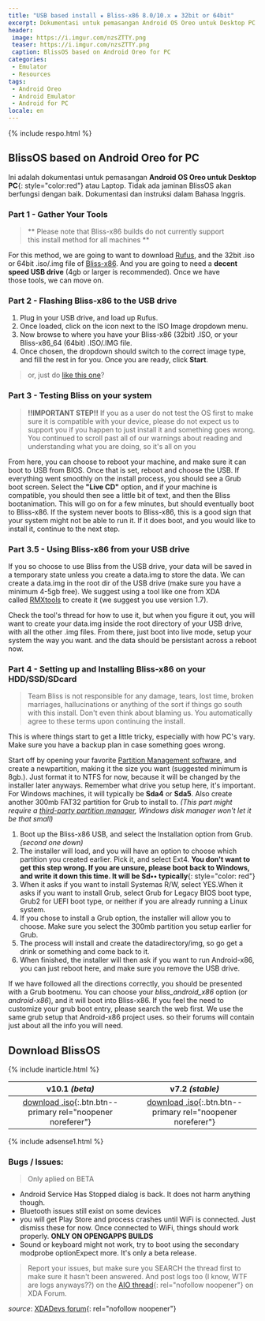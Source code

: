 ```yaml
---
title: "USB based install ★ Bliss-x86 8.0/10.x ★ 32bit or 64bit"
excerpt: Dokumentasi untuk pemasangan Android OS Oreo untuk Desktop PC atau Laptop. Tidak ada jaminan BlissOS akan berfungsi dengan baik. Dokumentasi dan instruksi dalam Bahasa Inggris
header:
 image: https://i.imgur.com/nzsZTTY.png
 teaser: https://i.imgur.com/nzsZTTY.png
 caption: BlissOS based on Android Oreo for PC
categories:
 - Emulator
 - Resources
tags:
 - Android Oreo
 - Android Emulator
 - Android for PC
locale: en
---
```

{% include respo.html %}
## BlissOS based on Android Oreo for PC

Ini adalah dokumentasi untuk pemasangan **Android OS Oreo untuk Desktop PC**{: style="color:red"} atau Laptop. Tidak ada jaminan BlissOS akan berfungsi dengan baik. Dokumentasi dan instruksi dalam Bahasa Inggris.

### Part 1 - Gather Your Tools

> ** Please note that Bliss-x86 builds do not currently support this install method for all machines **

For this method, we are going to want to download [Rufus](http://rufus.akeo.ie/downloads/), and the 32bit .iso or 64bit .iso/.img file of [Bliss-x86](#download-blissos). And you are going to need a **decent speed USB drive** (4gb or larger is recommended). Once we have those tools, we can move on. 

### Part 2 - Flashing Bliss-x86 to the USB drive

1. Plug in your USB drive, and load up Rufus. 
2. Once loaded, click on the icon next to the ISO Image dropdown menu.
3. Now browse to where you have your Bliss-x86 (32bit) .ISO, or your Bliss-x86_64 (64bit) .ISO/.IMG file.
4. Once chosen, the dropdown should switch to the correct image type, and fill the rest in for you. Once you are ready, click **Start**.

> or, just do [like this one](https://www.knoacc.org/2013/07/panduan-install-windows-81-dari-usb.html)?

### Part 3 - Testing Bliss on your system

> **!!IMPORTANT STEP!!**
> If you as a user do not test the OS first to make sure it is compatible with your device, please do not expect us to support you if you happen to just install it and something goes wrong. You continued to scroll past all of our warnings about reading and understanding what you are doing, so it's all on you

From here, you can choose to reboot your machine, and make sure it can boot to USB from BIOS. Once that is set, reboot and choose the USB. If everything went smoothly on the install process, you should see a Grub boot screen. Select the **"Live CD"** option, and if your machine is compatible, you should then see a little bit of text, and then the Bliss bootanimation. This will go on for a few minutes, but should eventually boot to Bliss-x86. If the system never boots to Bliss-x86, this is a good sign that your system might not be able to run it. If it does boot, and you would like to install it, continue to the next step.

### Part 3.5 - Using Bliss-x86 from your USB drive

If you so choose to use Bliss from the USB drive, your data will be saved in a temporary state unless you create a data.img to store the data. We can create a data.img in the root dir of the USB drive (make sure you have a minimum 4-5gb free). We suggest using a tool like one from XDA called [RMXtools](http://forum.xda-developers.com/remix/remix-os/rmxtools-remix-os-data-img-t3308158) to create it (we suggest you use version 1.7). 

Check the tool's thread for how to use it, but when you figure it out, you will want to create your data.img inside the root directory of your USB drive, with all the other .img files. From there, just boot into live mode, setup your system the way you want. and the data should be persistant across a reboot now.

### Part 4 - Setting up and Installing Bliss-x86 on your HDD/SSD/SDcard

> Team Bliss is not responsible for any damage, tears, lost time, broken marriages, hallucinations or anything of the sort if things go south with this install. Don't even think about blaming us. You automatically agree to these terms upon continuing the install.

This is where things start to get a little tricky, especially with how PC's vary. Make sure you have a backup plan in case something goes wrong.

Start off by opening your favorite [Partition Management software](https://www.knoacc.org/search/label/Partition%20Manager%20Software), and create a newpartition, making it the size you want (suggested minimum is 8gb.). Just format it to NTFS for now, because it will be changed by the installer later anyways. Remember what drive you setup here, it's important. For Windows machines, it will typically be **Sda4** or **Sda5**. Also create another 300mb FAT32 partition for Grub to install to. _(This part might require a [third-party partition manager](https://www.knoacc.org/2012/11/minitool-partition-wizard-7.html), Windows disk manager won't let it be that small)_

1. Boot up the Bliss-x86 USB, and select the Installation option from Grub. _(second one down)_
2. The installer will load, and you will have an option to choose which partition you created earlier. Pick it, and select Ext4. __You don't want to get this step wrong. If you are unsure, please boot back to Windows, and write it down this time. It will be Sd•• typically__{: style="color: red"}
3. When it asks if you want to install Systemas R/W, select YES.When it asks if you want to install Grub, select Grub for Legacy BIOS boot type, Grub2 for UEFI boot type, or neither if you are already running a Linux system.
4. If you chose to install a Grub option, the installer will allow you to choose. Make sure you select the 300mb partition you setup earlier for Grub.
5. The process will install and create the datadirectory/img, so go get a drink or something and come back to it.
6. When finished, the installer will then ask if you want to run Android-x86, you can just reboot here, and make sure you remove the USB drive.

If we have followed all the directions correctly, you should be presented with a Grub bootmenu. You can choose your _bliss_android_x86_ option (or _android-x86_), and it will boot into Bliss-x86. If you feel the need to customize your grub boot entry, please search the web first. We use the same grub setup that Android-x86 project uses. so their forums will contain just about all the info you will need.

## Download BlissOS
{% include inarticle.html %}

| v10.1 _(beta)_ | v7.2 _(stable)_ |
|:---:|:---:|
| [download .iso](https://downloads.blissroms.com/BlissOS/bleeding_edge/Bliss-v10.1-Beta-android_x86_64-OFFICIAL-20180803-1436_k4.16.8-ipts-blissified-ath_18.1.0-devel_w14_dev-kernel.org.iso){:.btn.btn--primary rel="noopener noreferer"} | [download .iso](https://downloads.blissroms.com/BlissOS/stable/Bliss-v7.2-android_x86_64-OFFICIAL-20171014-1217_k4.9.iso){:.btn.btn--primary rel="noopener noreferer"} |


{% include adsense1.html %}

### Bugs / Issues:

> Only aplied on BETA

- Android Service Has Stopped dialog is back. It does not harm anything though.
- Bluetooth issues still exist on some devices
- you will get Play Store and process crashes until WiFi is connected. Just dismiss these for now. Once connected to WiFi, things should work properly. **ONLY ON OPENGAPPS BUILDS**
- Sound or keyboard might not work, try to boot using the secondary modprobe optionExpect more. It's only a beta release.

> Report your issues, but make sure you SEARCH the thread first to make sure it hasn't been answered. And post logs too (I know, WTF are logs anyways??) on the [AIO thread](https://forum.xda-developers.com/bliss-roms/bliss-roms-discussion/bliss-aio-thread-informations-t3723970){: rel="nofollow noopener"} on XDA Forum.

_source_: [XDADevs forum](https://forum.xda-developers.com/bliss-roms/bliss-roms-development/x86-bliss-x86-pc-s-t3534657){: rel="nofollow noopener"}
